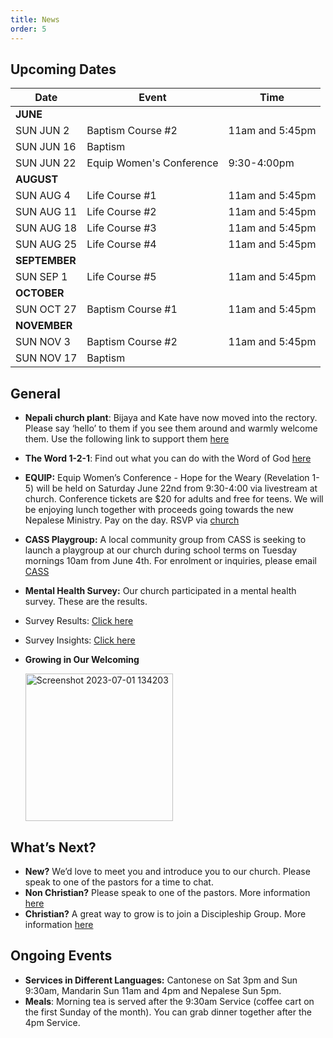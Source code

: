 ```yaml
---
title: News
order: 5
---
```


## Upcoming Dates

| Date | Event | Time |
| ----- | ----- | ----- |
| **JUNE** | 
| SUN JUN 2 | Baptism Course #2 | 11am and 5:45pm |
| SUN JUN 16 | Baptism |  |
| SUN JUN 22 | Equip Women's Conference | 9:30-4:00pm |
| **AUGUST** | 
| SUN AUG 4 | Life Course #1 | 11am and 5:45pm |
| SUN AUG 11 | Life Course #2 | 11am and 5:45pm |
| SUN AUG 18 | Life Course #3 | 11am and 5:45pm |
| SUN AUG 25 | Life Course #4 | 11am and 5:45pm |
| **SEPTEMBER** | 
| SUN SEP 1 | Life Course #5 | 11am and 5:45pm |
| **OCTOBER** | 
| SUN OCT 27 | Baptism Course #1 | 11am and 5:45pm |
| **NOVEMBER** | 
| SUN NOV 3 | Baptism Course #2 | 11am and 5:45pm |
| SUN NOV 17 | Baptism |  |




## General
- **Nepali church plant**: Bijaya and Kate have now moved into the rectory. Please say ‘hello’ to them if you see them around and warmly welcome them. Use the following link to support them [here](https://encministries.org.au/ministry/nepali/)
- **The Word 1-2-1**: Find out what you can do with the Word of God [here](https://www.theword121.com/)
- **EQUIP:** Equip Women’s Conference - Hope for the Weary (Revelation 1-5) will be held on Saturday June 22nd from 9:30-4:00 via livestream at church. Conference tickets are $20 for adults and free for teens.  We will be enjoying lunch together with proceeds going towards the new Nepalese Ministry. Pay on the day. RSVP via [church](https://stgeorgeshurstville.org.au/equip24) 
- **CASS Playgroup:** A local community group from CASS is seeking to launch a playgroup at our church during school terms on Tuesday mornings 10am from June 4th. For enrolment or inquiries, please email [CASS](cassfdc@cass.org.au)
- **Mental Health Survey:** Our church participated in a mental health survey. These are the results.
- Survey Results: [Click here](https://anglicare.us12.list-manage.com/track/click?u=c55d32470f9080e352c9fa9ee&id=73909ce03c&e=cae2a969f1)
- Survey Insights: [Click here](https://anglicare.us12.list-manage.com/track/click?u=c55d32470f9080e352c9fa9ee&id=7ae7c7f622&e=cae2a969f1)

- **Growing in Our Welcoming**

  <img width="236" alt="Screenshot 2023-07-01 134203" src="https://github.com/stgeorgeshurstville/bulletin/assets/119166299/b540ac1c-0ba4-481e-90a5-5464939f7e4c">


## What’s Next?
- **New?** We’d love to meet you and introduce you to our church. Please speak to one of the pastors for a time to chat. 
- **Non Christian?** Please speak to one of the pastors. More information [here](https://stgeorgeshurstville.org.au/lets-talk-about-christianity)
- **Christian?** A great way to grow is to join a Discipleship Group. More information [here](https://stgeorgeshurstville.org.au/discipleship-groups)

## Ongoing Events
- **Services in Different Languages:** Cantonese on Sat 3pm and Sun 9:30am, Mandarin Sun 11am and 4pm and Nepalese Sun 5pm. 
- **Meals**: Morning tea is served after the 9:30am Service (coffee cart on the first Sunday of the month). You can grab dinner together after the 4pm Service.


